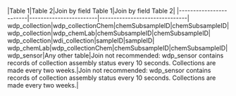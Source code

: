 |Table 1|Table 2|Join by field Table 1|Join by field Table 2|
|------------------------|------------------------|-------------------------------|
wdp_collection|wdp_collectionChem|chemSubsampleID|chemSubsampleID|
wdp_collection|wdp_chemLab|chemSubsampleID|chemSubsampleID|
wdp_collection|wdi_collection|sampleID|sampleID|
wdp_chemLab|wdp_collectionChem|chemSubsampleID|chemSubsampleID|
wdp_sensor|Any other table|Join not recommended: wdp_sensor contains records of collection assembly status every 10 seconds. Collections are made every two weeks.|Join not recommended: wdp_sensor contains records of collection assembly status every 10 seconds. Collections are made every two weeks.|
